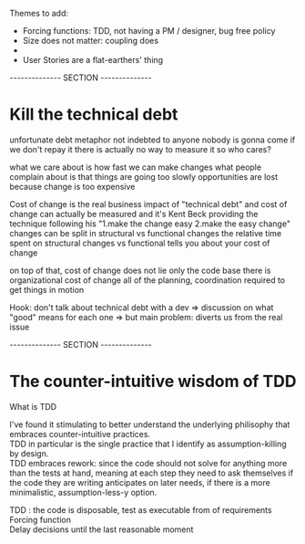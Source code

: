 Themes to add:
- Forcing functions: TDD, not having a PM / designer, bug free policy
- Size does not matter: coupling does
- 
- User Stories are a flat-earthers' thing




--------------     SECTION    --------------


# Kill the technical debt

unfortunate debt metaphor
not indebted to anyone
nobody is gonna come if we don't repay it
there is actually no way to measure it
so who cares?

what we care about is how fast we can make changes 
what people complain about is that things are going too slowly
opportunities are lost because change is too expensive

Cost of change is the real business impact of "technical debt"
and cost of change can actually be measured
and it's Kent Beck providing the technique
following his "1.make the change easy 2.make the easy change"
changes can be split in structural vs functional changes
the relative time spent on structural changes vs functional tells you about your cost of change

on top of that, cost of change does not lie only the code base
there is organizational cost of change
all of the planning, coordination required to get things in motion

Hook: don't talk about technical debt with a dev
=> discussion on what "good" means for each one
=> but main problem: diverts us from the real issue


--------------     SECTION    --------------


# The counter-intuitive wisdom of TDD

What is TDD



I've found it stimulating to better understand the underlying philisophy that embraces counter-intuitive practices. \
TDD in particular is the single practice that I identify as assumption-killing by design.\
TDD embraces rework: since the code should not solve for anything more than the tests at hand, meaning at each step they need to ask themselves if the code they are writing anticipates on later needs, if there is a more minimalistic, assumption-less-y option. 



TDD : the code is disposable, test as executable from of requirements\
Forcing function\
Delay decisions until the last reasonable moment



